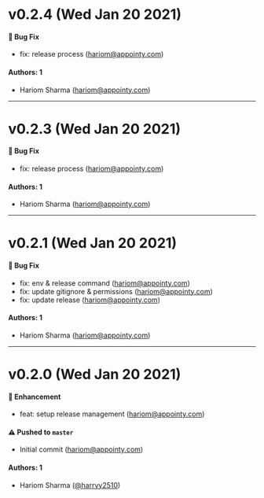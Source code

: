 # v0.2.4 (Wed Jan 20 2021)

#### 🐛 Bug Fix

- fix: release process (hariom@appointy.com)

#### Authors: 1

- Hariom Sharma (hariom@appointy.com)

---

# v0.2.3 (Wed Jan 20 2021)

#### 🐛 Bug Fix

-   fix: release process (hariom@appointy.com)

#### Authors: 1

-   Hariom Sharma (hariom@appointy.com)

---

# v0.2.1 (Wed Jan 20 2021)

#### 🐛 Bug Fix

-   fix: env & release command (hariom@appointy.com)
-   fix: update gitignore & permissions (hariom@appointy.com)
-   fix: update release (hariom@appointy.com)

#### Authors: 1

-   Hariom Sharma (hariom@appointy.com)

---

# v0.2.0 (Wed Jan 20 2021)

#### 🚀 Enhancement

-   feat: setup release management (hariom@appointy.com)

#### ⚠️ Pushed to `master`

-   Initial commit (hariom@appointy.com)

#### Authors: 1

-   Hariom Sharma ([@harryy2510](https://github.com/harryy2510))
